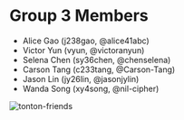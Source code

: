 # Group 3 Members
- Alice Gao (j238gao, @alice41abc)
- Victor Yun (vyun, @victoranyun)
- Selena Chen (sy36chen, @chenselena)
- Carson Tang (c233tang, @Carson-Tang)
- Jason Lin (jy26lin, @jasonjylin)
- Wanda Song (xy4song, @nil-cipher)

![tonton-friends](https://github.com/Carson-Tang/W24-CS446-ECE452/assets/31937503/05dd9350-df81-4a98-8cb6-d8c2ae783b71)
